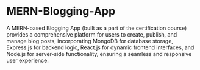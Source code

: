 # MERN-Blogging-App

A MERN-based Blogging App (built as a part of the certification course) provides a comprehensive platform for users to create, publish, and manage blog posts, incorporating MongoDB for database storage, Express.js for backend logic, React.js for dynamic frontend interfaces, and Node.js for server-side functionality, ensuring a seamless and responsive user experience.
